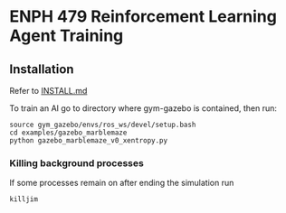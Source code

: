 # ENPH 479 Reinforcement Learning Agent Training

## Installation
Refer to [INSTALL.md](INSTALL.md)

To train an AI go to directory where gym-gazebo is contained, then run:
```
source gym_gazebo/envs/ros_ws/devel/setup.bash
cd examples/gazebo_marblemaze  
python gazebo_marblemaze_v0_xentropy.py
```

### Killing background processes

If some processes remain on after ending the simulation run
```
killjim
```
